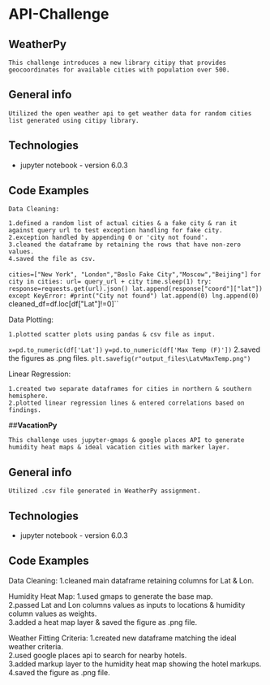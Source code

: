 # API-Challenge

## **WeatherPy**

	This challenge introduces a new library citipy that provides geocoordinates for available cities with population over 500.

## General info
	Utilized the open weather api to get weather data for random cities list generated using citipy library.

## Technologies
* jupyter notebook - version 6.0.3

## Code Examples

	Data Cleaning:

	1.defined a random list of actual cities & a fake city & ran it against query url to test exception handling for fake city.  
	2.exception handled by appending 0 or 'city not found'.  
	3.cleaned the dataframe by retaining the rows that have non-zero values.  
	4.saved the file as csv.  

``cities=["New York", "London","Boslo Fake City","Moscow","Beijing"]``
``for city in cities:
    url= query_url + city
    time.sleep(1)
    try:
        response=requests.get(url).json()
        lat.append(response["coord"]["lat"])
	except KeyError:
        #print("City not found")
        lat.append(0)
        lng.append(0)
``cleaned_df=df.loc[df["Lat"]!=0]``


 Data Plotting:
 
	1.plotted scatter plots using pandas & csv file as input.  
 ``x=pd.to_numeric(df['Lat'])``
 ``y=pd.to_numeric(df['Max Temp (F)'])``
	2.saved the figures as .png files.
 ``plt.savefig(r"output_files\LatvMaxTemp.png")``
 
 Linear Regression:
 
	1.created two separate dataframes for cities in northern & southern hemisphere.  
	2.plotted linear regression lines & entered correlations based on findings.  


##**VacationPy**

	This challenge uses jupyter-gmaps & google places API to generate humidity heat maps & ideal vacation cities with marker layer.  

## General info
	Utilized .csv file generated in WeatherPy assignment.

## Technologies
* jupyter notebook - version 6.0.3

## Code Examples

 Data Cleaning:
	1.cleaned main dataframe retaining columns for Lat & Lon.  

 Humidity Heat Map:
	1.used gmaps to generate the base map.  
	2.passed Lat and Lon columns values as inputs to locations & humidity column values as weights.  
 3.added a heat map layer & saved the figure as .png file.  
 
 Weather Fitting Criteria:
	1.created new dataframe matching the ideal weather criteria.  
	2.used google places api to search for nearby hotels.  
	3.added markup layer to the humidity heat map showing the hotel markups.  
	4.saved the figure as .png file.  
 